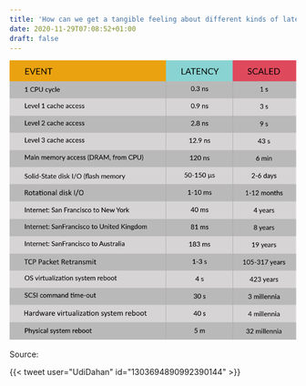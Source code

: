 ```yaml
---
title: 'How can we get a tangible feeling about different kinds of latencies?'
date: 2020-11-29T07:08:52+01:00
draft: false
---
```


![latencies](/images/2020/latencies.png 'latencies')

Source:

{{< tweet user="UdiDahan" id="1303694890992390144" >}}
